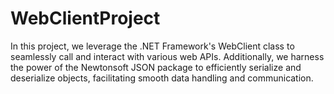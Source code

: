 # WebClientProject
In this project, we leverage the .NET Framework's WebClient class to seamlessly call and interact with various web APIs. Additionally, we harness the power of the Newtonsoft JSON package to efficiently serialize and deserialize objects, facilitating smooth data handling and communication.
